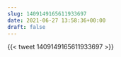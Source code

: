 ```yaml
---
slug: 1409149165611933697
date: 2021-06-27 13:58:36+00:00
draft: false
---
```


{{< tweet 1409149165611933697 >}}
